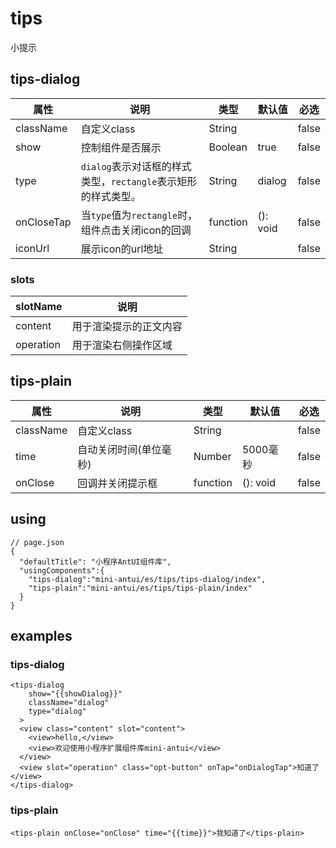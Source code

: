 # tips 

小提示

## tips-dialog

| 属性 | 说明 | 类型 | 默认值 | 必选 |
|----|----|----|----|----|
|className| 自定义class | String| | false |
| show | 控制组件是否展示 | Boolean | true | false |
| type | `dialog`表示对话框的样式类型，`rectangle`表示矩形的样式类型。 | String | dialog | false |
| onCloseTap | 当`type`值为`rectangle`时，组件点击关闭icon的回调 | function | (): void | false |
| iconUrl | 展示icon的url地址 | String | | false |

### slots

|slotName | 说明 |
|----|----|
|content | 用于渲染提示的正文内容 |
|operation | 用于渲染右侧操作区域 |

## tips-plain

| 属性 | 说明 | 类型 | 默认值 | 必选 |
|----|----|----|----|----|
|className| 自定义class | String| | false |
| time | 自动关闭时间(单位毫秒) | Number | 5000毫秒| false |
| onClose | 回调并关闭提示框 | function | (): void | false |

## using

```
// page.json
{
  "defaultTitle": "小程序AntUI组件库",
  "usingComponents":{
    "tips-dialog":"mini-antui/es/tips/tips-dialog/index",
    "tips-plain":"mini-antui/es/tips/tips-plain/index"
  }
}
```

## examples

### tips-dialog

```axml
<tips-dialog
    show="{{showDialog}}"
    className="dialog"
    type="dialog"
  >
  <view class="content" slot="content">
    <view>hello,</view>
    <view>欢迎使用小程序扩展组件库mini-antui</view>
  </view>
  <view slot="operation" class="opt-button" onTap="onDialogTap">知道了</view> 
</tips-dialog>
```

### tips-plain

```axml
<tips-plain onClose="onClose" time="{{time}}">我知道了</tips-plain>
```






